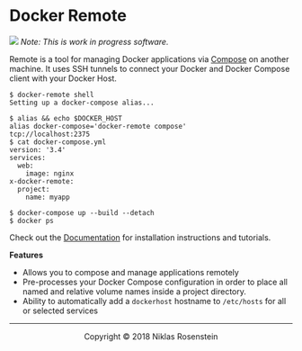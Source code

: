# Docker Remote

![](docs/logo.png) *Note: This is work in progress software.*

  [Compose]: https://github.com/docker/compose

Remote is a tool for managing Docker applications via [Compose] on another
machine. It uses SSH tunnels to connect your Docker and Docker Compose client
with your Docker Host.

    $ docker-remote shell
    Setting up a docker-compose alias...
    
    $ alias && echo $DOCKER_HOST
    alias docker-compose='docker-remote compose'
    tcp://localhost:2375
    $ cat docker-compose.yml
    version: '3.4'
    services:
      web:
        image: nginx
    x-docker-remote:
      project:
        name: myapp
    
    $ docker-compose up --build --detach
    $ docker ps

Check out the [Documentation](docs/) for installation instructions and
tutorials.

__Features__

* Allows you to compose and manage applications remotely
* Pre-processes your Docker Compose configuration in order to place all
  named and relative volume names inside a project directory.
* Ability to automatically add a `dockerhost` hostname to `/etc/hosts` for
  all or selected services

---

<p align="center">Copyright &copy; 2018 Niklas Rosenstein</p>
